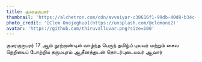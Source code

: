```yaml
---
title: குமரகுருபரர்
thumbnail: 'https://alchetron.com/cdn/avvaiyar-c30616f1-99db-40d8-b34c-53a8ad7e053-resize-750.png'
photo_credit: '[Clem Onojeghuo](https://unsplash.com/@clemono2)'
avatar: 'https://github.com/thiruvalluvar.png?size=100'
---
```


குமரகுருபரர் 17 ஆம் நூற்றாண்டில் வாழ்ந்த பெருந் தமிழ்ப் புலவர் மற்றும் சைவ நெறியைப் போற்றிய தருமபுரம் ஆதீனத்துடன் தொடர்புடையவர் ஆவார்